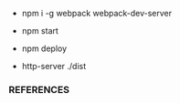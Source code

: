 
- npm i -g webpack webpack-dev-server

- npm start
- npm deploy
- http-server ./dist

### REFERENCES
